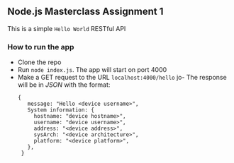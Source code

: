 ## Node.js Masterclass Assignment 1

This is a simple `Hello World` RESTful API

### How to run the app
- Clone the repo
- Run `node index.js`. The app will start on port 4000
- Make a GET request to the URL `localhost:4000/hello`
jo- The response will be in *JSON* with the format:
   ```
   {
      message: "Hello <device username>",
      System information: {
        hostname: "device hostname>",
        username: "device username>",
        address: "<device address>",
        sysArch: "<device architecture>",
        platform: "<device platform>",
      },
    }
   ```



